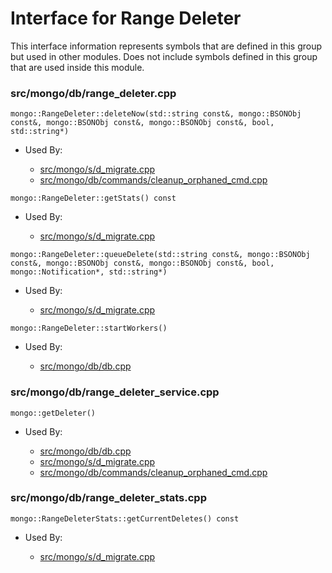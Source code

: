 
# Interface for Range Deleter
This interface information represents symbols that are defined in this group but used in other modules.  Does not include symbols defined in this group that are used inside this module.

### src/mongo/db/range\_deleter.cpp

<div></div>

    mongo::RangeDeleter::deleteNow(std::string const&, mongo::BSONObj const&, mongo::BSONObj const&, mongo::BSONObj const&, bool, std::string*)

- Used By:

    - [src/mongo/s/d\_migrate.cpp](../../../../sharding/mongod\_commands)
    - [src/mongo/db/commands/cleanup\_orphaned\_cmd.cpp](../../../../queries/database\_commands)

<div></div>

    mongo::RangeDeleter::getStats() const

- Used By:

    - [src/mongo/s/d\_migrate.cpp](../../../../sharding/mongod\_commands)

<div></div>

    mongo::RangeDeleter::queueDelete(std::string const&, mongo::BSONObj const&, mongo::BSONObj const&, mongo::BSONObj const&, bool, mongo::Notification*, std::string*)

- Used By:

    - [src/mongo/s/d\_migrate.cpp](../../../../sharding/mongod\_commands)

<div></div>

    mongo::RangeDeleter::startWorkers()

- Used By:

    - [src/mongo/db/db.cpp](../../../../process\_management/mongos\_and\_mongod\_mains)

### src/mongo/db/range\_deleter\_service.cpp

<div></div>

    mongo::getDeleter()

- Used By:

    - [src/mongo/db/db.cpp](../../../../process\_management/mongos\_and\_mongod\_mains)
    - [src/mongo/s/d\_migrate.cpp](../../../../sharding/mongod\_commands)
    - [src/mongo/db/commands/cleanup\_orphaned\_cmd.cpp](../../../../queries/database\_commands)

### src/mongo/db/range\_deleter\_stats.cpp

<div></div>

    mongo::RangeDeleterStats::getCurrentDeletes() const

- Used By:

    - [src/mongo/s/d\_migrate.cpp](../../../../sharding/mongod\_commands)
